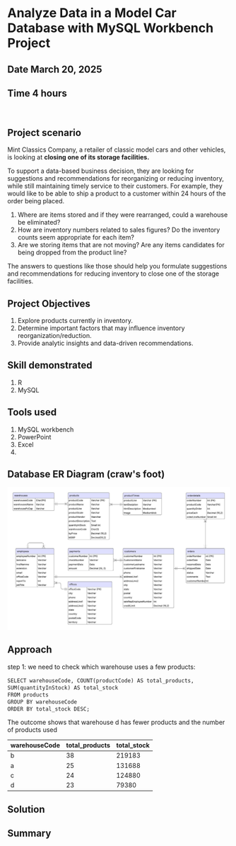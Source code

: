 # Analyze Data in a Model Car Database with MySQL Workbench Project
## Date March 20, 2025
## Time 4 hours
<br/>

## Project scenario
Mint Classics Company, a retailer of classic model cars and other vehicles, is looking at <strong>closing one of its storage facilities.</strong>

To support a data-based business decision, they are looking for suggestions and recommendations for reorganizing or reducing inventory, while still maintaining timely service to their customers. For example, they would like to be able to ship a product to a customer within 24 hours of the order being placed.

1) Where are items stored and if they were rearranged, could a warehouse be eliminated?
2) How are inventory numbers related to sales figures? Do the inventory counts seem appropriate for each item?
3) Are we storing items that are not moving? Are any items candidates for being dropped from the product line?

The answers to questions like those should help you formulate suggestions and recommendations for reducing inventory to close one of the storage facilities. 

## Project Objectives

1. Explore products currently in inventory.
2. Determine important factors that may influence inventory reorganization/reduction.
3. Provide analytic insights and data-driven recommendations.

## Skill demonstrated
1. R
2. MySQL

## Tools used
1. MySQL workbench
2. PowerPoint
3. Excel
4. 
## Database ER Diagram (craw's foot)
![ER diagran](https://github.com/nanpiyaporn/ModelCarMySQL/blob/main/Database%20ER%20diagram%20(crow's%20foot).jpeg)

## Approach
step 1: we need to check which warehouse uses a few products:

```mysql
SELECT warehouseCode, COUNT(productCode) AS total_products, SUM(quantityInStock) AS total_stock
FROM products
GROUP BY warehouseCode
ORDER BY total_stock DESC;
```
The outcome shows that warehouse d has fewer products and the number of products used

| warehouseCode  | total_products  | total_stock |
| ------------- | ------------- | ------------- |
| b  | 38  | 219183 |
| a | 25  | 131688 |
| c  | 24 | 124880  |
| d  | 23  | 79380  |

## Solution

## Summary
